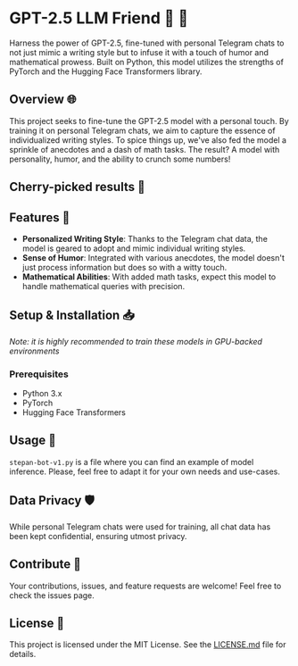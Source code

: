 # GPT-2.5 LLM Friend 🤖 🧠

Harness the power of GPT-2.5, fine-tuned with personal Telegram chats to not just mimic a writing style but to infuse it with a touch of humor and mathematical prowess. Built on Python, this model utilizes the strengths of PyTorch and the Hugging Face Transformers library.

## Overview 🌐

This project seeks to fine-tune the GPT-2.5 model with a personal touch. By training it on personal Telegram chats, we aim to capture the essence of individualized writing styles. To spice things up, we've also fed the model a sprinkle of anecdotes and a dash of math tasks. The result? A model with personality, humor, and the ability to crunch some numbers!

## Cherry-picked results 🍒


## Features 🎁

- **Personalized Writing Style**: Thanks to the Telegram chat data, the model is geared to adopt and mimic individual writing styles.
- **Sense of Humor**: Integrated with various anecdotes, the model doesn't just process information but does so with a witty touch.
- **Mathematical Abilities**: With added math tasks, expect this model to handle mathematical queries with precision.

## Setup & Installation 📥

_Note: it is highly recommended to train these models in GPU-backed environments_

### Prerequisites

- Python 3.x
- PyTorch
- Hugging Face Transformers

## Usage 💼
`stepan-bot-v1.py` is a file where you can find an example of model inference. Please, feel free to adapt it for your own needs and use-cases.

## Data Privacy 🛡️
While personal Telegram chats were used for training, all chat data has been kept confidential, ensuring utmost privacy.

## Contribute 🤝
Your contributions, issues, and feature requests are welcome! Feel free to check the issues page.

## License 📜
This project is licensed under the MIT License. See the [LICENSE.md](LICENSE.md) file for details.